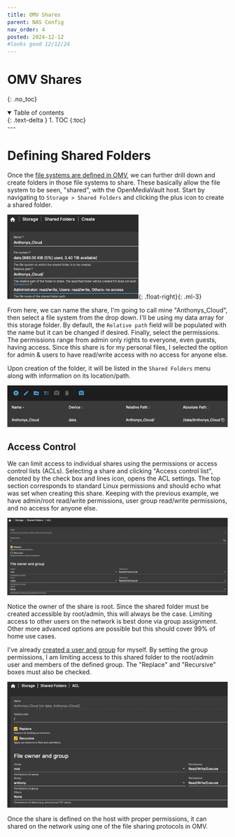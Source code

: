 ```yaml
---
title: OMV Shares
parent: NAS Config
nav_order: 4
posted: 2024-12-12
#looks good 12/12/24
---
```


# OMV Shares
{: .no_toc}

<details open markdown="block">
  <summary>
    Table of contents
  </summary>
  {: .text-delta }
1. TOC
{:toc}
</details>
---

# Defining Shared Folders

Once the [file systems are defined in OMV](/docs/NAS_config/file_systems.html), we can further drill down and create folders in those file systems to share. These basically allow the file system to be seen, "shared", with the OpenMediaVault host. Start by navigating to `Storage > Shared Folders` and clicking the plus icon to create a shared folder. 

<img src='/assets/NAS/omv/share_folders.png' width='300'/>{: .float-right}{: .ml-3}

From here, we can name the share, I'm going to call mine "Anthonys_Cloud", then select a file system from the drop down. I'll be using my data array for this storage folder. By default, the `Relative path` field will be populated with the name but it can be changed if desired. Finally, select the permissions. The permissions range from admin only rights to everyone, even guests, having access. Since this share is for my personal files, I selected the option for admin & users to have read/write access with no access for anyone else.

Upon creation of the folder, it will be listed in the `Shared Folders` menu along with information on its location/path.

<img src='/assets/NAS/omv/share_folder_path.png'/>

## Access Control

We can limit access to individual shares using the permissions or access control lists (ACLs). Selecting a share and clicking "Access control list", denoted by the check box and lines icon, opens the ACL settings. The top section corresponds to standard Linux permissions and should echo what was set when creating this share. Keeping with the previous example, we have admin/root read/write permissions, user group read/write permissions, and no access for anyone else.

<img src='/assets/NAS/omv/new_share_permissions.png'/>

Notice the owner of the share is root. Since the shared folder must be created accessible by root/admin, this will always be the case. Limiting access to other users on the network is best done via group assignment. Other more advanced options are possible but this should cover 99% of home use cases. 

I've already [created a user and group](/docs/NAS_config/users.html) for myself. By setting the group permissions, I am limiting access to this shared folder to the root/admin user and members of the defined group. The "Replace" and "Recursive" boxes must also be checked. 

<img src='/assets/NAS/omv/limit_share_group.png'/>

Once the share is defined on the host with proper permissions, it can shared on the network using one of the file sharing protocols in OMV.
